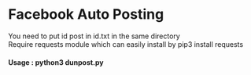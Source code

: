# Facebook Auto Posting

You need to put id post in id.txt in the same directory<br>
Require requests module which can easily install by pip3 install requests
<h4>Usage : python3 dunpost.py</h4>
